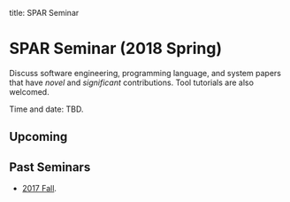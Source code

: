 title: SPAR Seminar

# SPAR Seminar (2018 Spring)

Discuss software engineering, programming language, and system papers that have *novel* and *significant* contributions. Tool tutorials are also welcomed.

Time and date: TBD.

## Upcoming

## Past Seminars

* [2017 Fall](2017fall).
